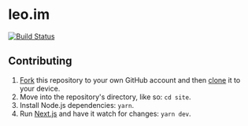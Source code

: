# leo.im

[![Build Status](https://circleci.com/gh/leo/site.svg?&style=shield)](https://circleci.com/gh/leo/site)

## Contributing

1. [Fork](https://help.github.com/articles/fork-a-repo) this repository to your own GitHub account and then [clone](https://help.github.com/articles/cloning-a-repository) it to your device.
2. Move into the repository's directory, like so: `cd site`.
3. Install Node.js dependencies: `yarn`.
4. Run [Next.js](https://github.com/zeit/next.js) and have it watch for changes: `yarn dev`.
